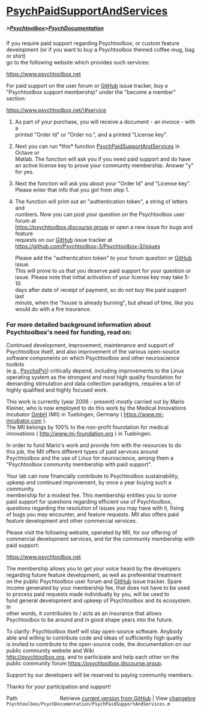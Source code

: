 # [PsychPaidSupportAndServices](PsychPaidSupportAndServices)
##### >[Psychtoolbox](Psychtoolbox)>[PsychDocumentation](PsychDocumentation)

  
If you require paid support regarding Psychtoolbox, or custom feature  
development (or if you want to buy a Psychtoolbox themed coffee mug, bag or shirt)  
go to the following website which provides such services:  
  
https://www.psychtoolbox.net  
  
For paid support on the user forum or [GitHub](GitHub) issue tracker, buy a  
"Psychtoolbox support membership" under the "become a member" section:  
  
https://www.psychtoolbox.net/\#service  
  
1. As part of your purchase, you will receive a document - an invoice - with a  
   printed "Order Id" or "Order no.", and a printed "License key".  
  
2. Next you can run \*this\* function [PsychPaidSupportAndServices](PsychPaidSupportAndServices) in Octave or  
   Matlab. The function will ask you if you need paid support and do have  
   an active license key to prove your community membership. Answer "y" for yes.  
  
3. Next the function will ask you about your "Order Id" and "License key".  
   Please enter that info that you got from step 1.  
  
4. The function will print out an "authentication token", a string of letters and  
   numbers. Now you can post your question on the Psychtoolbox user forum at  
   https://psychtoolbox.discourse.group or open a new issue for bugs and feature  
   requests on our [GitHub](GitHub) issue tracker at https://github.com/Psychtoolbox-3/Psychtoolbox-3/issues  
  
   Please add the "authentication token" to your forum question or [GitHub](GitHub) issue.  
   This will prove to us that you deserve paid support for your question or  
   issue. Please note that initial activation of your license key may take 5-10  
   days after date of receipt of payment, so do not buy the paid support last  
   minute, when the "house is already burning", but ahead of time, like you  
   would do with a fire insurance.  
  
  
### For more detailed background information about Psychtoolbox's need for funding, read on:  
  
Continued development, improvement, maintenance and support of  
Psychtoolbox itself, and also improvement of the various open-source  
software components on which Psychtoolbox and other neuroscience toolkits  
(e.g., [PsychoPy)](PsychoPy)) critically depend, including improvements to the Linux  
operating system as the strongest and most high quality foundation for  
demanding stimulation and data collection paradigms, requires a lot of  
highly qualified and highly focused work.  
  
This work is currently (year 2006 - present) mostly carried out by Mario  
Kleiner, who is now employed to do this work by the Medical Innovations  
Incubator [GmbH](GmbH) (MII) in Tuebingen, Germany ( https://www.mi-incubator.com ).  
The MII belongs by 100% to the non-profit foundation for medical  
innovations ( http://www.mi-foundation.org ) in Tuebingen.  
  
In order to fund Mario's work and provide him with the resources to do  
this job, the MII offers different types of paid services around  
Psychtoolbox and the use of Linux for neuroscience, among them a  
"Psychtoolbox community membership with paid support".  
  
Your lab can now financially contribute to Psychtoolbox sustainability,  
upkeep and continued improvement, by once a year buying such a community  
membership for a modest fee. This membership entitles you to some  
paid support for questions regarding efficient use of Psychtoolbox,  
questions regarding the resolution of issues you may have with it, fixing  
of bugs you may encounter, and feature requests. MII also offers paid  
feature development and other commercial services.  
  
Please visit the following website, operated by MII, for our offering of  
commercial development services, and for the community membership with  
paid support:  
  
  
https://www.psychtoolbox.net  
  
  
The membership allows you to get your voice heard by the developers  
regarding future feature development, as well as preferential treatment  
on the public Psychtoolbox user forum and [GitHub](GitHub) issue tracker. Spare  
income generated by your membership fee, that does not have to be used  
to process paid requests made individually by you, will be used to  
fund general development and upkeep of Psychtoolbox and its ecosystem. In  
other words, it contributes to / acts as an insurance that allows  
Psychtoolbox to be around and in good shape years into the future.  
  
To clarify: Psychtoolbox itself will stay open-source software. Anybody  
able and willing to contribute code and ideas of sufficiently high quality  
is invited to contribute to the open-source code, the documentation on our  
public community website and Wiki  
http://psychtoolbox.org, and to participate and help each other on the  
public community forum https://psychtoolbox.discourse.group.  
  
Support by our developers will be reserved to paying community members.  
  
Thanks for your participation and support!  
  




<div class="code_header" style="text-align:right;">
  <span style="float:left;">Path&nbsp;&nbsp;</span> <span class="counter">Retrieve <a href=
  "https://raw.github.com/Psychtoolbox-3/Psychtoolbox-3/beta/Psychtoolbox/PsychDocumentation/PsychPaidSupportAndServices.m">current version from GitHub</a> | View <a href=
  "https://github.com/Psychtoolbox-3/Psychtoolbox-3/commits/beta/Psychtoolbox/PsychDocumentation/PsychPaidSupportAndServices.m">changelog</a></span>
</div>
<div class="code">
  <code>Psychtoolbox/PsychDocumentation/PsychPaidSupportAndServices.m</code>
</div>

